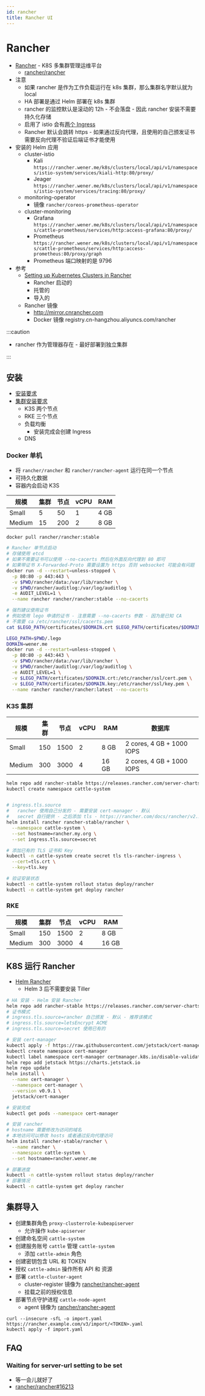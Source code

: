```yaml
---
id: rancher
title: Rancher UI
---
```


# Rancher

- [Rancher](http://rancher.com/) - K8S 多集群管理运维平台
  - [rancher/rancher](https://github.com/rancher/rancher)
- 注意
  - 如果 rancher 是作为工作负载运行在 k8s 集群，那么集群名字默认就为 local
  - HA 部署是通过 Helm 部署在 k8s 集群
  - rancher 的监控默认是滚动的 12h - 不会落盘 - 因此 rancher 安装不需要持久化存储
  - 启用了 istio 会有[两个 Ingress](https://rancher.com/docs/rancher/v2.x/en/cluster-admin/tools/istio/)
  - Rancher 默认会跳转 https - 如果通过反向代理，且使用的自己颁发证书需要反向代理不验证后端证书才能使用
- 安装的 Helm 应用
  - cluster-istio
    - Kali `https://rancher.wener.me/k8s/clusters/local/api/v1/namespaces/istio-system/services/kiali-http:80/proxy/`
    - Jeager `https://rancher.wener.me/k8s/clusters/local/api/v1/namespaces/istio-system/services/tracing:80/proxy/`
  - monitoring-operator
    - 镜像 `rancher/coreos-prometheus-operator`
  - cluster-monitoring
    - Grafana `https://rancher.wener.me/k8s/clusters/local/api/v1/namespaces/cattle-prometheus/services/http:access-grafana:80/proxy/`
    - Prometheus `https://rancher.wener.me/k8s/clusters/local/api/v1/namespaces/cattle-prometheus/services/http:access-prometheus:80/proxy/graph`
    - Prometheus 端口映射的是 9796
- 参考
  - [Setting up Kubernetes Clusters in Rancher](https://rancher.com/docs/rancher/v2.x/en/cluster-provisioning/)
    - Rancher 启动的
    - 托管的
    - 导入的
  - Rancher 镜像
    - http://mirror.cnrancher.com
    - Docker 镜像 registry.cn-hangzhou.aliyuncs.com/rancher

:::caution

- rancher 作为管理器存在 - 最好部署到独立集群

:::

## 安装

- [安装要求](https://rancher.com/docs/rancher/v2.x/en/installation/requirements/)
- [集群安装要求](https://rancher.com/docs/rancher/v2.x/en/installation/k8s-install/create-nodes-lb/)
  - K3S 两个节点
  - RKE 三个节点
  - 负载均衡
    - 安装完成会创建 Ingress
  - DNS

### Docker 单机

- 将 `rancher/rancher` 和 `rancher/rancher-agent` 运行在同一个节点
- 可持久化数据
- 容器内会启动 K3S

| 规模   | 集群 | 节点 | vCPU | RAM  |
| ------ | ---- | ---- | ---- | ---- |
| Small  | 5    | 50   | 1    | 4 GB |
| Medium | 15   | 200  | 2    | 8 GB |

```bash
docker pull rancher/rancher:stable

# Rancher 单节点启动
# 存储使用 etcd
# 如果不需要证书可以使用 --no-cacerts 然后在外面反向代理到 80 即可
# 如果带证书 X-Forwarded-Proto 需要设置为 https 否则 websocket 可能会有问题
docker run -d --restart=unless-stopped \
  -p 80:80 -p 443:443 \
  -v $PWD/rancher/data:/var/lib/rancher \
  -v $PWD/rancher/auditlog:/var/log/auditlog \
  -e AUDIT_LEVEL=1 \
  --name rancher rancher/rancher:stable --no-cacerts

# 强烈建议使用证书
# 例如使用 lego 申请的证书 - 注意需要 --no-cacerts 参数 - 因为是已知 CA
# 不需要 ca /etc/rancher/ssl/cacerts.pem
cat $LEGO_PATH/certificates/$DOMAIN.crt $LEGO_PATH/certificates/$DOMAIN.key > $LEGO_PATH/certificates/$DOMAIN.pem

LEGO_PATH=$PWD/.lego
DOMAIN=wener.me
docker run -d --restart=unless-stopped \
  -p 80:80 -p 443:443 \
  -v $PWD/rancher/data:/var/lib/rancher \
  -v $PWD/rancher/auditlog:/var/log/auditlog \
  -e AUDIT_LEVEL=1 \
  -v $LEGO_PATH/certificates/$DOMAIN.crt:/etc/rancher/ssl/cert.pem \
  -v $LEGO_PATH/certificates/$DOMAIN.key:/etc/rancher/ssl/key.pem \
  --name rancher rancher/rancher:latest --no-cacerts
```

### K3S 集群

| 规模   | 集群 | 节点 | vCPU | RAM   | 数据库                    |
| ------ | ---- | ---- | ---- | ----- | ------------------------- |
| Small  | 150  | 1500 | 2    | 8 GB  | 2 cores, 4 GB + 1000 IOPS |
| Medium | 300  | 3000 | 4    | 16 GB | 2 cores, 4 GB + 1000 IOPS |

```bash
helm repo add rancher-stable https://releases.rancher.com/server-charts/stable
kubectl create namespace cattle-system


# ingress.tls.source
#   rancher 使用自己分发的 - 需要安装 cert-manager - 默认
#   secret 自行提供 - 之后添加 tls - https://rancher.com/docs/rancher/v2.x/en/installation/options/tls-secrets/
helm install rancher rancher-stable/rancher \
  --namespace cattle-system \
  --set hostname=rancher.my.org \
  --set ingress.tls.source=secret

# 添加已有的 TLS 证书和 Key
kubectl -n cattle-system create secret tls tls-rancher-ingress \
  --cert=tls.crt \
  --key=tls.key

# 验证安装状态
kubectl -n cattle-system rollout status deploy/rancher
kubectl -n cattle-system get deploy rancher
```

### RKE

| 规模   | 集群 | 节点 | vCPU | RAM   |
| ------ | ---- | ---- | ---- | ----- |
| Small  | 150  | 1500 | 2    | 8 GB  |
| Medium | 300  | 3000 | 4    | 16 GB |

## K8S 运行 Rancher

- [Helm Rancher](https://rancher.com/docs/rancher/v2.x/en/installation/ha/helm-rancher/)
  - Helm 3 后不需要安装 Tiller

```bash
# HA 安装 - Helm 安装 Rancher
helm repo add rancher-stable https://releases.rancher.com/server-charts/stable
# 证书模式
# ingress.tls.source=rancher 自己颁发 - 默认 - 推荐该模式
# ingress.tls.source=letsEncrypt ACME
# ingress.tls.source=secret 使用已有的

# 安装 cert-manager
kubectl apply -f https://raw.githubusercontent.com/jetstack/cert-manager/release-0.9/deploy/manifests/00-crds.yaml
kubectl create namespace cert-manager
kubectl label namespace cert-manager certmanager.k8s.io/disable-validation=true
helm repo add jetstack https://charts.jetstack.io
helm repo update
helm install \
  --name cert-manager \
  --namespace cert-manager \
  --version v0.9.1 \
  jetstack/cert-manager

# 安装完成
kubectl get pods --namespace cert-manager

# 安装 rancher
# hostname 需要修改为访问的域名
# 本地访问可以修改 hosts 或者通过反向代理访问
helm install rancher-stable/rancher \
  --name rancher \
  --namespace cattle-system \
  --set hostname=rancher.wener.me

# 部署进度
kubectl -n cattle-system rollout status deploy/rancher
# 部署情况
kubectl -n cattle-system get deploy rancher
```

## 集群导入

- 创建集群角色 `proxy-clusterrole-kubeapiserver`
  - 允许操作 `kube-apiserver`
- 创建命名空间 `cattle-system`
- 创建服务账号 `cattle` 管理 `cattle-system`
  - 添加 `cattle-admin` 角色
- 创建密钥包含 URL 和 TOKEN
- 授权 `cattle-admin` 操作所有 API 和 资源
- 部署 `cattle-cluster-agent`
  - cluster-register 镜像为 [rancher/rancher-agent](https://hub.docker.com/r/rancher/rancher-agent)
  - 挂载之前的授权信息
- 部署节点守护进程 `cattle-node-agent`
  - agent 镜像为 [rancher/rancher-agent](https://hub.docker.com/r/rancher/rancher-agent)

```
curl --insecure -sfL -o import.yaml https://rancher.example.com/v3/import/<TOKEN>.yaml
kubectl apply -f import.yaml
```

## FAQ

### Waiting for server-url setting to be set

- 等一会儿就好了
- [rancher/rancher#16213](https://github.com/rancher/rancher/issues/16213)

